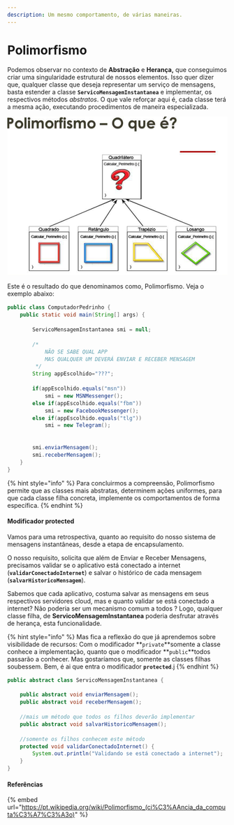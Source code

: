 ```yaml
---
description: Um mesmo comportamento, de várias maneiras.
---
```


# Polimorfismo

Podemos observar no contexto de **Abstração** e **Herança,** que conseguimos criar uma singularidade estrutural de nossos elementos. Isso quer dizer que, qualquer classe que deseja representar um serviço de mensagens, basta estender a classe **`ServicoMensagemInstantanea`** e implementar, os respectivos métodos _abstratos_. O que vale reforçar aqui é, cada classe terá a mesma ação, executando procedimentos de maneira especializada.&#x20;

![](<../../.gitbook/assets/image (9).png>)

Este é o resultado do que denominamos como, Polimorfismo. Veja o exemplo abaixo:

```java
public class ComputadorPedrinho {
	public static void main(String[] args) {
		
		ServicoMensagemInstantanea smi = null;
		
		/*
		    NÃO SE SABE QUAL APP 
		    MAS QUALQUER UM DEVERÁ ENVIAR E RECEBER MENSAGEM
		 */
		String appEscolhido="???"; 
		
		if(appEscolhido.equals("msn"))
			smi = new MSNMessenger();
		else if(appEscolhido.equals("fbm"))
			smi = new FacebookMessenger();
		else if(appEscolhido.equals("tlg"))
			smi = new Telegram();
		
			
		smi.enviarMensagem();
		smi.receberMensagem();
	}
}
```

{% hint style="info" %}
Para concluirmos a compreensão, Polimorfismo permite que as classes mais abstratas, determinem ações uniformes, para que cada classe filha concreta, implemente os comportamentos de forma específica.
{% endhint %}

#### Modificador protected

Vamos para uma retrospectiva, quanto ao requisito do nosso sistema de mensagens instantâneas, desde a etapa de encapsulamento.&#x20;

O nosso requisito, solicita que além de Enviar e Receber Mensagens, precisamos validar se o aplicativo está conectado a internet (**`validarConectadoInternet`**) e salvar o histórico de cada mensagem (**`salvarHistoricoMensagem`**).

Sabemos que cada aplicativo, costuma salvar as mensagens em seus respectivos servidores cloud, mas e quanto validar se está conectado a internet? Não poderia ser um mecanismo comum a todos ? Logo, qualquer classe filha, de **ServicoMensagemInstantanea** poderia desfrutar através de herança, esta funcionalidade.

{% hint style="info" %}
Mas fica a reflexão do que já aprendemos sobre visibilidade de recursos: Com o modificador **`private`**somente a classe conhece a implementação, quanto que o modificador **`public`**todos passarão a conhecer. Mas gostaríamos que, somente as classes filhas soubessem. Bem, é ai que entra o modificador **`protected`**.j
{% endhint %}

```java
public abstract class ServicoMensagemInstantanea {
	
	public abstract void enviarMensagem();
	public abstract void receberMensagem();
	
	//mais um método que todos os filhos deverão implementar
	public abstract void salvarHistoricoMensagem();
	
	//somente os filhos conhecem este método
	protected void validarConectadoInternet() {
		System.out.println("Validando se está conectado a internet");
	}	
}
```

#### Referências

{% embed url="https://pt.wikipedia.org/wiki/Polimorfismo_(ci%C3%AAncia_da_computa%C3%A7%C3%A3o)" %}

####
